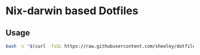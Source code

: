 # Nix-darwin based Dotfiles

## Usage

```sh
bash -c "$(curl -fsSL https://raw.githubusercontent.com/sheeley/dotfiles/main/initial_setup.sh)"
```
